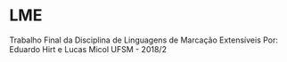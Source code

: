 # LME
Trabalho Final da Disciplina de Linguagens de Marcação Extensíveis
Por: Eduardo Hirt e Lucas Micol
UFSM - 2018/2
